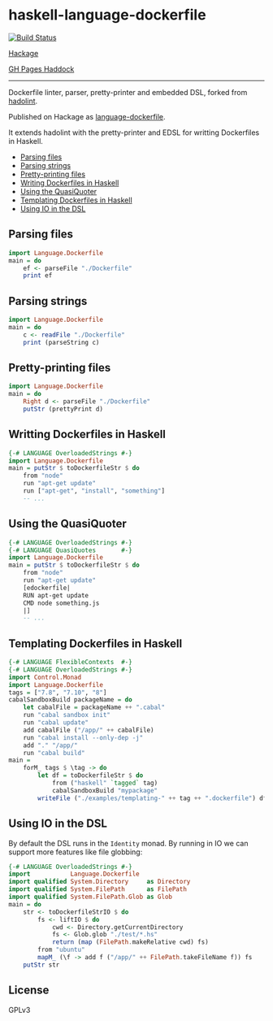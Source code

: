 # haskell-language-dockerfile
[![Build Status](https://travis-ci.org/beijaflor-io/haskell-language-dockerfile.svg?branch=master)](https://travis-ci.org/beijaflor-io/haskell-language-dockerfile)

[Hackage](https://hackage.haskell.org/package/language-dockerfile/)

[GH Pages Haddock](http://beijaflor-io.github.io/haskell-language-dockerfile/)
- - -
Dockerfile linter, parser, pretty-printer and embedded DSL, forked from
[hadolint](https://github.com/lukasmartinelli/hadolint).

Published on Hackage as [language-dockerfile](https://hackage.haskell.org/package/language-dockerfile).

It extends hadolint with the pretty-printer and EDSL for writting Dockerfiles in
Haskell.

- [Parsing files](#parsing-files)
- [Parsing strings](#parsing-strings)
- [Pretty-printing files](#pretty-printing-files)
- [Writing Dockerfiles in Haskell](#writing-dockerfiles-in-haskell)
- [Using the QuasiQuoter](#using-the-quasiquoter)
- [Templating Dockerfiles in Haskell](#templating-dockerfiles-in-haskell)
- [Using IO in the DSL](#using-io-in-the-dsl)

## Parsing files
```haskell
import Language.Dockerfile
main = do
    ef <- parseFile "./Dockerfile"
    print ef
```

## Parsing strings
```haskell
import Language.Dockerfile
main = do
    c <- readFile "./Dockerfile"
    print (parseString c)
```

## Pretty-printing files
```haskell
import Language.Dockerfile
main = do
    Right d <- parseFile "./Dockerfile"
    putStr (prettyPrint d)
```

## Writting Dockerfiles in Haskell
```haskell
{-# LANGUAGE OverloadedStrings #-}
import Language.Dockerfile
main = putStr $ toDockerfileStr $ do
    from "node"
    run "apt-get update"
    run ["apt-get", "install", "something"]
    -- ...
```

## Using the QuasiQuoter
```haskell
{-# LANGUAGE OverloadedStrings #-}
{-# LANGUAGE QuasiQuotes       #-}
import Language.Dockerfile
main = putStr $ toDockerfileStr $ do
    from "node"
    run "apt-get update"
    [edockerfile|
    RUN apt-get update
    CMD node something.js
    |]
    -- ...
```

## Templating Dockerfiles in Haskell
```haskell
{-# LANGUAGE FlexibleContexts  #-}
{-# LANGUAGE OverloadedStrings #-}
import Control.Monad
import Language.Dockerfile
tags = ["7.8", "7.10", "8"]
cabalSandboxBuild packageName = do
    let cabalFile = packageName ++ ".cabal"
    run "cabal sandbox init"
    run "cabal update"
    add cabalFile ("/app/" ++ cabalFile)
    run "cabal install --only-dep -j"
    add "." "/app/"
    run "cabal build"
main =
    forM_ tags $ \tag -> do
        let df = toDockerfileStr $ do
            from ("haskell" `tagged` tag)
            cabalSandboxBuild "mypackage"
        writeFile ("./examples/templating-" ++ tag ++ ".dockerfile") df
```

## Using IO in the DSL
By default the DSL runs in the `Identity` monad. By running in IO we can
support more features like file globbing:

```haskell
{-# LANGUAGE OverloadedStrings #-}
import           Language.Dockerfile
import qualified System.Directory     as Directory
import qualified System.FilePath      as FilePath
import qualified System.FilePath.Glob as Glob
main = do
    str <- toDockerfileStrIO $ do
        fs <- liftIO $ do
            cwd <- Directory.getCurrentDirectory
            fs <- Glob.glob "./test/*.hs"
            return (map (FilePath.makeRelative cwd) fs)
        from "ubuntu"
        mapM_ (\f -> add f ("/app/" ++ FilePath.takeFileName f)) fs
    putStr str
```

## License
GPLv3
